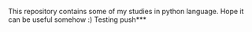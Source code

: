 This repository contains some of my studies in python language. 
Hope it can be useful somehow :)
Testing push***
